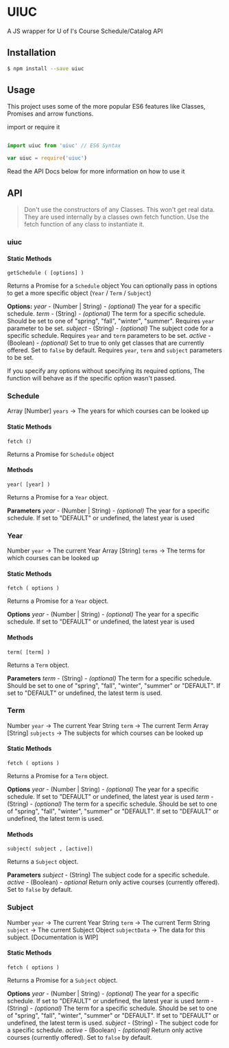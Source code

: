 # UIUC

A JS wrapper for U of I's Course Schedule/Catalog API

## Installation

```Bash
$ npm install --save uiuc
```

## Usage

This project uses some of the more popular ES6 features like Classes, Promises and arrow functions.

import or require it

```Javascript

import uiuc from 'uiuc' // ES6 Syntax

var uiuc = require('uiuc')

```

Read the API Docs below for more information on how to use it

## API

> Don't use the constructors of any Classes. This won't get real data. They are used internally by a classes own fetch function. Use the fetch function of any class to instantiate it.

### uiuc

#### Static Methods

`getSchedule ( [options] )`

Returns a Promise for a `Schedule` object
You can optionally pass in options to get a more specific object (`Year` / `Term` / `Subject`)

**Options:**
*year* - (Number | String) - *(optional)* The year for a specific schedule.
*term* - (String) - *(optional)* The term for a specific schedule. Should be set to one of "spring", "fall", "winter", "summer". Requires `year` parameter to be set.
*subject* - (String) - *(optional)* The subject code for a specific schedule.  Requires `year` and `term` parameters to be set.
*active* - (Boolean) - *(optional)* Set to true to only get classes that are currently offered. Set to `false` by default. Requires `year`,  `term` and `subject` parameters to be set.

If you specify any options without specifying its required options, The function will behave as if the specific option wasn't passed.


### Schedule

Array [Number] `years`    -> The years for which courses can be looked up

#### Static Methods

`fetch ()`

Returns a Promise for `Schedule` object

#### Methods

`year( [year] )`

Returns a Promise for a `Year` object.

**Parameters**
*year* - (Number | String) - *(optional)* The year for a specific schedule. If set to "DEFAULT" or undefined, the latest year is used

### Year

Number `year`             -> The current Year
Array [String] `terms`    -> The terms for which courses can be looked up

#### Static Methods

`fetch ( options )`

Returns a Promise for a `Year` object.

**Options**
*year* - (Number | String) - *(optional)* The year for a specific schedule. If set to "DEFAULT" or undefined, the latest year is used

#### Methods

`term( [term] )`

Returns a `Term` object.

**Parameters**
*term* - (String) - *(optional)* The term for a specific schedule. Should be set to one of "spring", "fall", "winter", "summer" or "DEFAULT". If set to "DEFAULT" or undefined, the latest term is used.

### Term

Number `year`             -> The current Year
String `term`             -> The current Term
Array [String] `subjects` -> The subjects for which courses can be looked up

#### Static Methods

`fetch ( options )`

Returns a Promise for a `Term` object.

**Options**
*year* - (Number | String) - *(optional)* The year for a specific schedule. If set to "DEFAULT" or undefined, the latest year is used
*term* - (String) - *(optional)* The term for a specific schedule. Should be set to one of "spring", "fall", "winter", "summer" or "DEFAULT". If set to "DEFAULT" or undefined, the latest term is used.

#### Methods

`subject( subject , [active])`

Returns a `Subject` object.

**Parameters**
*subject* - (String) The subject code for a specific schedule.
*active* - (Boolean) - *optional* Return only active courses (currently offered). Set to `false` by default.


### Subject

Number `year`             -> The current Year
String `term`             -> The current Term
String `subject`          -> The current Subject
Object `subjectData`      -> The data for this subject. [Documentation is WIP]

#### Static Methods

`fetch ( options )`

Returns a Promise for a `Subject` object.

**Options**
*year* - (Number | String) - *(optional)* The year for a specific schedule. If set to "DEFAULT" or undefined, the latest year is used
*term* - (String) - *(optional)* The term for a specific schedule. Should be set to one of "spring", "fall", "winter", "summer" or "DEFAULT". If set to "DEFAULT" or undefined, the latest term is used.
*subject* - (String) - The subject code for a specific schedule.
*active* - (Boolean) - *(optional)* Return only active courses (currently offered). Set to `false` by default.
